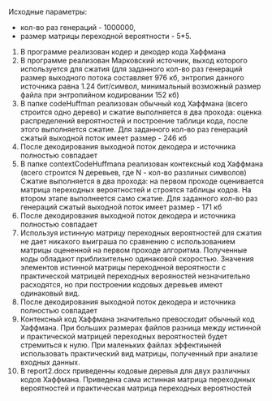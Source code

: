 Исходные параметры:
  - кол-во раз генераций - 1000000,
  - размер матрицы переходной вероятности - 5*5.

1. В программе реализован кодер и декодер кода Хаффмана
2. В программе реализован Марковский источник, выход которого используется для сжатия 
(для заданного кол-во раз генераций размер выходного потока составляет 976 кб, энтропия данного источника равна 1.24 бит/символ,
минимальный возможный размер файла при энтропийном кодировании 152 кб)
3. В папке codeHuffman реализован обычный код Хаффмана (всего строится одно дерево) и сжатие выполняется в два прохода: 
оценка распределений вероятностей и построение таблици кода, после этого выполняется сжатие.
Для заданного кол-во раз генераций сжатый выходной поток имеет размер - 246 кб
4. После декодирования выходной поток декодера и источника полностью совпадает
5. В папке contextCodeHuffmana реализован контексный код Хаффмана (всего строится N деревьев, где N - кол-во разлиных символов)
 Сжатие выполняется в два прохода: на первом проходе оценивается матрица переходных вероятностей и строятся таблицы кодов.
На втором этапе выполнеется само сжатие. Для заданного кол-во раз генераций сжатый выходной поток имеет размер - 171 кб
6. После декодирования выходной поток декодера и источника полностью совпадает
7. Используя истинную матрицу переходных вероятностей для сжатия не дает никакого выиграша по сравнению с использованием матрицы оцененной на первом проходе алгоритма.
Полученные коды обладают приблизительно одинаковой скоростью. Значения элементов истинной матрицы переходнной вероятности с практической
матрицей переходных верояностей незначительно расходятся, но при построении кодовых деревьев имеют одинаковый вид.
8. После декодирования выходной поток декодера и источника полностью совпадает
9. Контексный код Хаффмана значительно превосходит обычный код Хаффмана. 
При больших размерах файлов разница между истинной и практической матрицей переходных вероятностей будет стремиться к нулю.
При маленьких файлах эффектиыней использовать практический вид матрицы, полученный при анализе входных данных.
10. В report2.docx приведенны кодовые деревья для двух различных кодов Хаффмана. 
Приведена сама истинная матрица переходнных вероятностей и практическая матрица переходных вероятностей
